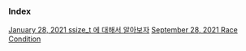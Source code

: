 ### Index

[January 28, 2021 ssize\_t 에 대해서 알아보자](contents/article/20210128)
[September 28, 2021 Race Condition](contents/article/20210928)
